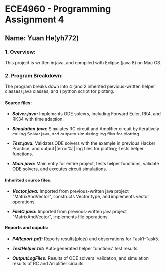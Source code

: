 # ECE4960 - Programming Assignment 4
## Name: Yuan He(yh772)

### 1. Overview:

This project is written in java, and compiled with Eclipse (java 8) on Mac OS.

### 2. Program Breakdown:

The program breaks down into 4 (and 2 inherited previous-written helper classes) java classes, and 1 python script for plotting.

#### Source files:

 - ***Solver.java:*** Implements ODE solevrs, including Forward Euler, RK4, and RK34 with time adaption.
 
 - ***Simulation.java:*** Simulates RC circuit and Amplifier circuit by iteratively calling Solver.java, and outputs simulating log files for plotting.
 
 - ***Test.java:*** Validates ODE solvers with the example in previous Hacker Practice, and output ||error%|| log files for plotting; Tests helper functions.
 
 - ***Main.java:*** Main entry for entire project, tests helper functions, validate ODE solvers, and executes circuit simulations.
 
#### Inherited source files:

- ***Vector.java:*** Imported from previous-written java project "MatrixAndVector", constructs Vector type, and implements vector operations.

- ***FileIO.java:*** Imported from previous-written java project "MatrixAndVector", implements file operations.

#### Reports and ouputs:
 
 - ***P4Report.pdf:*** Reports results(plots) and observations for Task1-Task5.
 
 - ***TestHelper.txt:*** Auto-generated helper functions' test results.

 - ***OutputLogFiles:*** Results of ODE solvers' validation, and simulation results of RC and Amplifier circuits
